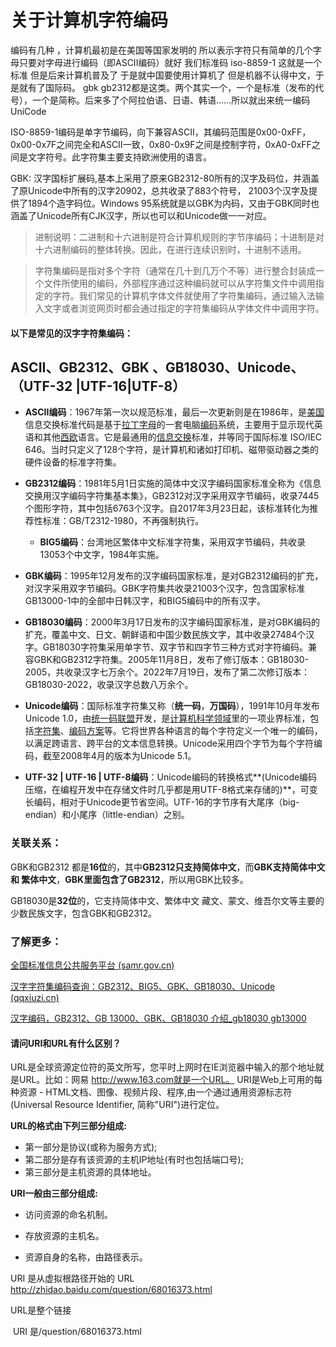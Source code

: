 

# 关于计算机字符编码

编码有几种 ，计算机最初是在美国等国家发明的 所以表示字符只有简单的几个字母只要对字母进行编码（即ASCII编码）就好 我们标准码 iso-8859-1 这就是一个标准
但是后来计算机普及了 于是就中国要使用计算机了 但是机器不认得中文，于是就有了国际码。 gbk gb2312都是这类。两个其实一个，一个是标准（发布的代号），一个是简称。后来多了个阿拉伯语、日语、韩语......所以就出来统一编码UniCode

ISO-8859-1编码是单字节编码，向下兼容ASCII，其编码范围是0x00-0xFF，0x00-0x7F之间完全和ASCII一致，0x80-0x9F之间是控制字符，0xA0-0xFF之间是文字符号。此字符集主要支持欧洲使用的语言。

GBK:  汉字国标扩展码,基本上采用了原来GB2312-80所有的汉字及码位，并涵盖了原Unicode中所有的汉字20902，总共收录了883个符号，   21003个汉字及提供了1894个造字码位。Windows 95系统就是以GBK为内码，又由于GBK同时也涵盖了Unicode所有CJK汉字，所以也可以和Unicode做一一对应。



> 进制说明：二进制和十六进制是符合计算机规则的字节序编码；十进制是对十六进制编码的整体转换。因此，在进行连续识别时，十进制不适用。



> 字符集编码是指对多个字符（通常在几十到几万个不等）进行整合封装成一个文件所使用的编码，外部程序通过这种编码就可以从字符集文件中调用指定的字符。我们常见的计算机字体文件就使用了字符集编码，通过输入法输入文字或者浏览网页时都会通过指定的字符集编码从字体文件中调用字符。



#### 以下是常见的汉字字符集编码：

## ASCII、GB2312、GBK 、GB18030、Unicode、（UTF-32 |UTF-16|UTF-8）

- **ASCII编码**：1967年第一次以规范标准，最后一次更新则是在1986年，是[美国](https://baike.baidu.com/item/美国/125486?fromModule=lemma_inlink)信息交换标准代码是基于[拉丁字母](https://baike.baidu.com/item/拉丁字母/1936851?fromModule=lemma_inlink)的一套电脑[编码](https://baike.baidu.com/item/编码/80092?fromModule=lemma_inlink)系统，主要用于显示现代英语和其他[西欧](https://baike.baidu.com/item/西欧/3028649?fromModule=lemma_inlink)语言。它是最通用的[信息交换](https://baike.baidu.com/item/信息交换/716328?fromModule=lemma_inlink)标准，并等同于国际标准 ISO/IEC 646。当时只定义了128个字符，是计算机和诸如打印机、磁带驱动器之类的硬件设备的标准字符集。

  

- **GB2312编码**：1981年5月1日实施的简体中文汉字编码国家标准全称为《信息交换用汉字编码字符集基本集》，GB2312对汉字采用双字节编码，收录7445个图形字符，其中包括6763个汉字。自2017年3月23日起，该标准转化为推荐性标准：GB/T2312-1980，不再强制执行。

  - **BIG5编码**：台湾地区繁体中文标准字符集，采用双字节编码，共收录13053个中文字，1984年实施。

    

- **GBK编码**：1995年12月发布的汉字编码国家标准，是对GB2312编码的扩充，对汉字采用双字节编码。GBK字符集共收录21003个汉字，包含国家标准GB13000-1中的全部中日韩汉字，和BIG5编码中的所有汉字。

  

- **GB18030编码**：2000年3月17日发布的汉字编码国家标准，是对GBK编码的扩充，覆盖中文、日文、朝鲜语和中国少数民族文字，其中收录27484个汉字。GB18030字符集采用单字节、双字节和四字节三种方式对字符编码。兼容GBK和GB2312字符集。2005年11月8日，发布了修订版本：GB18030-2005，共收录汉字七万余个。2022年7月19日，发布了第二次修订版本：GB18030-2022，收录汉字总数八万余个。

  

- **Unicode编码**：国际标准字符集又称（**统一码**，**万国码**），1991年10月年发布Unicode 1.0，由[统一码联盟](https://baike.baidu.com/item/统一码联盟/3694574?fromModule=lemma_inlink)开发，是[计算机科学领域](https://baike.baidu.com/item/计算机科学领域/12650606?fromModule=lemma_inlink)里的一项业界标准，包括[字符集](https://baike.baidu.com/item/字符集/946585?fromModule=lemma_inlink)、[编码方案](https://baike.baidu.com/item/编码方案/20835369?fromModule=lemma_inlink)等。它将世界各种语言的每个字符定义一个唯一的编码，以满足跨语言、跨平台的文本信息转换。Unicode采用四个字节为每个字符编码，截至2008年4月的版本为Unicode 5.1。

  

- **UTF-32 | UTF-16 | UTF-8编码**：Unicode编码的转换格式**(Unicode编码压缩，在编程开发中在存储文件时几乎都是用UTF-8格式来存储的)**，可变长编码，相对于Unicode更节省空间。UTF-16的字节序有大尾序（big-endian）和小尾序（little-endian）之别。

  

### 关联关系：

GBK和GB2312 都是**16位**的，其中**GB2312只支持简体中文**，而**GBK支持简体中文 和 繁体中文**，**GBK里面包含了GB2312**，所以用GBK比较多。

GB18030是**32位**的，它支持简体中文、繁体中文 藏文、蒙文、维吾尔文等主要的少数民族文字，包含GBK和GB2312。



### 了解更多：

[全国标准信息公共服务平台 (samr.gov.cn)](https://std.samr.gov.cn/)

[汉字字符集编码查询：GB2312、BIG5、GBK、GB18030、Unicode (qqxiuzi.cn)](https://www.qqxiuzi.cn/bianma/zifuji.php)

[汉字编码，GB2312、GB 13000、GBK、GB18030 介绍_gb18030 gb13000](https://blog.csdn.net/he__yuan/article/details/78128396)





#### 请问URI和URL有什么区别？

URL是全球资源定位符的英文所写，您平时上网时在IE浏览器中输入的那个地址就是URL。比如：网易 http://www.163.com就是一个URL。
URI是Web上可用的每种资源 - HTML文档、图像、视频片段、程序,由一个通过通用资源标志符(Universal Resource Identifier, 简称"URI")进行定位。 

**URL的格式由下列三部分组成:** 

 - 第一部分是协议(或称为服务方式);  
 - 第二部分是存有该资源的主机IP地址(有时也包括端口号);  
 - 第三部分是主机资源的具体地址。

**URI一般由三部分组成:** 

 - 访问资源的命名机制。  

 - 存放资源的主机名。  

 - 资源自身的名称，由路径表示。

   

URI 是从虚拟根路径开始的
	URL http://zhidao.baidu.com/question/68016373.html  

URL是整个链接

​	URI 是/question/68016373.html